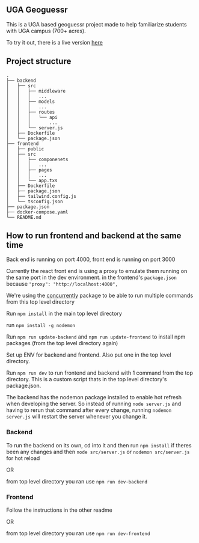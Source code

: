 ## UGA Geoguessr

This is a UGA based geoguessr project made to help familiarize students with UGA campus (700+ acres).

To try it out, there is a live version [here](uga-geoguessr.onrender.com)

## Project structure

```
.
├── backend
│   ├── src
│   │   ├── middleware
│   │   │   ...
│   │   ├── models
│   │   │   ...
│   │   ├── routes
│   │   │   └── api
│   │   │       ...
│   │   └── server.js
│   ├── Dockerfile
│   └── package.json
├── frontend
│   ├── public
│   ├── src
│   │   ├── componenets
│   │   │   ...
│   │   ├── pages
│   │   │   ...
│   │   └── app.txs
│   ├── Dockerfile
│   ├── package.json
│   ├── tailwind.config.js
│   └── tsconfig.json
├── package.json
├── docker-compose.yaml
└── README.md
```

## How to run frontend and backend at the same time

Back end is running on port 4000, front end is running on port 3000

Currently the react front end is using a proxy to emulate them running on the same port in the dev environment. in the frontend's `package.json` because `"proxy": "http://localhost:4000",`

We're using the [concurrently](https://www.npmjs.com/package/concurrently) package to be able to run multiple commands from this top level directory

Run `npm install` in the main top level directory

run `npm install -g nodemon`

Run `npm run update-backend` and `npm run update-frontend` to install npm packages (from the top level directory again)

Set up ENV for backend and frontend. Also put one in the top level directory.

Run `npm run dev` to run frontend and backend with 1 command from the top directory. This is a custom script thats in the top level directory's package.json.

The backend has the nodemon package installed to enable hot refresh when developing the server. So instead of running `node server.js` and having to rerun that command after every change, running `nodemon server.js` will restart the server whenever you change it.

### Backend

To run the backend on its own, cd into it and then run `npm install` if theres been any changes and then `node src/server.js` or `nodemon src/server.js` for hot reload

OR

from top level directory you ran use `npm run dev-backend`

### Frontend

Follow the instructions in the other readme

OR

from top level directory you ran use `npm run dev-frontend`
